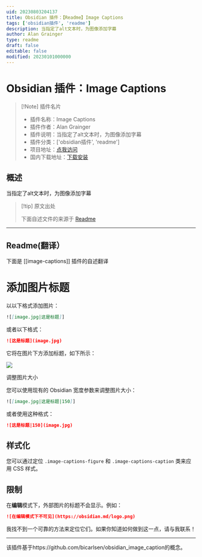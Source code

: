 ```yaml
---
uid: 20230803204137
title: Obsidian 插件：【Readme】Image Captions
tags: ['obsidian插件', 'readme']
description: 当指定了alt文本时，为图像添加字幕
author: Alan Grainger
type: readme
draft: false
editable: false
modified: 20230101000000
---
```


# Obsidian 插件：Image Captions

> [!Note] 插件名片
> - 插件名称：Image Captions
> - 插件作者：Alan Grainger
> - 插件说明：当指定了alt文本时，为图像添加字幕
> - 插件分类：['obsidian插件', 'readme']
> - 项目地址：[点我访问](https://github.com/alangrainger/obsidian-image-captions)
> - 国内下载地址：[下载安装](https://pkmer.cn/products/plugin/pluginMarket/?image-captions)

## 概述

当指定了alt文本时，为图像添加字幕



> [!tip] 原文出处
> 
>下面自述文件的来源于 [Readme](https://ghproxy.net/https://raw.githubusercontent.com/alangrainger/obsidian-image-captions/main/README.md)
> 

---

## Readme(翻译）

下面是 [[image-captions]] 插件的自述翻译


# 添加图片标题

以以下格式添加图片：

```markdown
![[image.jpg|这是标题]]
```

或者以下格式：

```markdown
![这是标题](image.jpg)
```

它将在图片下方添加标题，如下所示：

![](example.png)

调整图片大小

您可以使用现有的 Obsidian 宽度参数来调整图片大小：

```markdown
![[image.jpg|这是标题|150]]
```

或者使用这种格式：

```markdown
![这是标题|150](image.jpg)
```

## 样式化

您可以通过定位 `.image-captions-figure` 和 `.image-captions-caption` 类来应用 CSS 样式。

## 限制

在**编辑**模式下，外部图片的标题不会显示。例如：

```markdown
![在编辑模式下不可见](https://obsidian.md/logo.png)
```

我找不到一个可靠的方法来定位它们。如果你知道如何做到这一点，请与我联系！

---

该插件基于https://github.com/bicarlsen/obsidian_image_caption的概念。



